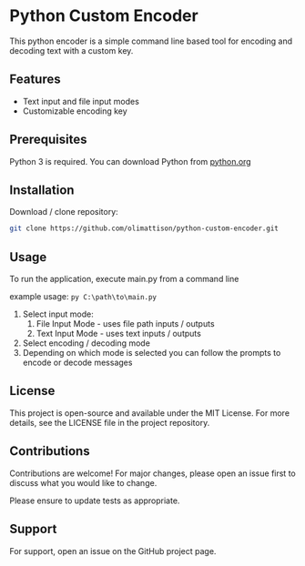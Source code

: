# Python Custom Encoder
This python encoder is a simple command line based tool for encoding and decoding text with a custom key.

## Features

- Text input and file input modes
- Customizable encoding key

## Prerequisites
Python 3 is required. You can download Python from [python.org](https://www.python.org/downloads/)


## Installation
 Download / clone repository:
```bash
git clone https://github.com/olimattison/python-custom-encoder.git
```

## Usage

To run the application, execute main.py from a command line

example usage:
 ```py C:\path\to\main.py```

1. Select input mode:
   1. File Input Mode - uses file path inputs / outputs
   2. Text Input Mode - uses text inputs / outputs
2. Select encoding / decoding mode
3. Depending on which mode is selected you can follow the prompts to encode or decode messages

## License
This project is open-source and available under the MIT License. For more details, see
the LICENSE file in the project repository.

## Contributions
Contributions are welcome! For major changes, please open an issue first to discuss what you would like to change.

Please ensure to update tests as appropriate.

## Support
For support, open an issue on the GitHub project page.